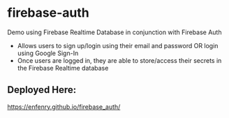 # firebase-auth
Demo using Firebase Realtime Database in conjunction with Firebase Auth
  - Allows users to sign up/login using their email and password OR login using Google Sign-In
  - Once users are logged in, they are able to store/access their secrets in the Firebase Realtime database

## Deployed Here:
https://enfenry.github.io/firebase_auth/
